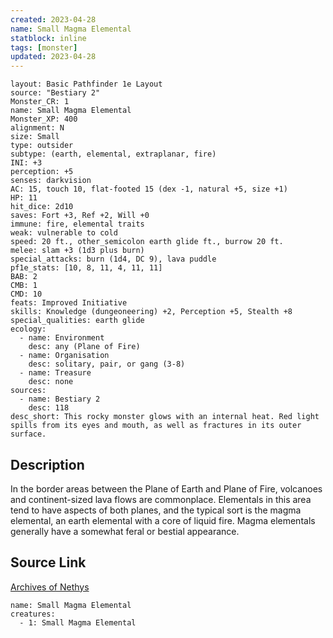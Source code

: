 ```yaml
---
created: 2023-04-28
name: Small Magma Elemental
statblock: inline
tags: [monster]
updated: 2023-04-28
---
```

```statblock
layout: Basic Pathfinder 1e Layout
source: "Bestiary 2"
Monster_CR: 1
name: Small Magma Elemental
Monster_XP: 400
alignment: N
size: Small
type: outsider
subtype: (earth, elemental, extraplanar, fire)
INI: +3
perception: +5
senses: darkvision
AC: 15, touch 10, flat-footed 15 (dex -1, natural +5, size +1)
HP: 11
hit_dice: 2d10
saves: Fort +3, Ref +2, Will +0
immune: fire, elemental traits
weak: vulnerable to cold
speed: 20 ft., other_semicolon earth glide ft., burrow 20 ft.
melee: slam +3 (1d3 plus burn)
special_attacks: burn (1d4, DC 9), lava puddle
pf1e_stats: [10, 8, 11, 4, 11, 11]
BAB: 2
CMB: 1
CMD: 10
feats: Improved Initiative
skills: Knowledge (dungeoneering) +2, Perception +5, Stealth +8
special_qualities: earth glide
ecology:
  - name: Environment
    desc: any (Plane of Fire)
  - name: Organisation
    desc: solitary, pair, or gang (3-8)
  - name: Treasure
    desc: none
sources:
  - name: Bestiary 2
    desc: 118
desc_short: This rocky monster glows with an internal heat. Red light spills from its eyes and mouth, as well as fractures in its outer surface.
```
## Description
In the border areas between the Plane of Earth and Plane of Fire, volcanoes and continent-sized lava flows are commonplace. Elementals in this area tend to have aspects of both planes, and the typical sort is the magma elemental, an earth elemental with a core of liquid fire. Magma elementals generally have a somewhat feral or bestial appearance.
## Source Link
[Archives of Nethys](https://aonprd.com/MonsterDisplay.aspx?ItemName=Small%20Magma%20Elemental)
```encounter-table
name: Small Magma Elemental
creatures:
  - 1: Small Magma Elemental
```
